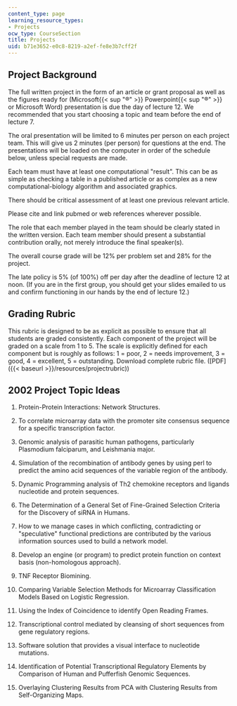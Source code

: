 ```yaml
---
content_type: page
learning_resource_types:
- Projects
ocw_type: CourseSection
title: Projects
uid: b71e3652-e0c8-8219-a2ef-fe8e3b7cff2f
---
```


Project Background
------------------

The full written project in the form of an article or grant proposal as well as the figures ready for (Microsoft{{< sup "®" >}} Powerpoint{{< sup "®" >}} or Microsoft Word) presentation is due the day of lecture 12. We recommended that you start choosing a topic and team before the end of lecture 7.

The oral presentation will be limited to 6 minutes per person on each project team. This will give us 2 minutes (per person) for questions at the end. The presentations will be loaded on the computer in order of the schedule below, unless special requests are made.

Each team must have at least one computational "result". This can be as simple as checking a table in a published article or as complex as a new computational-biology algorithm and associated graphics.

There should be critical assessment of at least one previous relevant article.

Please cite and link pubmed or web references wherever possible.

The role that each member played in the team should be clearly stated in the written version. Each team member should present a substantial contribution orally, not merely introduce the final speaker(s).

The overall course grade will be 12% per problem set and 28% for the project.

The late policy is 5% (of 100%) off per day after the deadline of lecture 12 at noon. (If you are in the first group, you should get your slides emailed to us and confirm functioning in our hands by the end of lecture 12.)

Grading Rubric
--------------

This rubric is designed to be as explicit as possible to ensure that all students are graded consistently. Each component of the project will be graded on a scale from 1 to 5. The scale is explicitly defined for each component but is roughly as follows: 1 = poor, 2 = needs improvement, 3 = good, 4 = excellent, 5 = outstanding. Download complete rubric file. ([PDF]({{< baseurl >}}/resources/projectrubric))

2002 Project Topic Ideas
------------------------

1.  Protein-Protein Interactions: Network Structures.
    
2.  To correlate microarray data with the promoter site consensus sequence for a specific transcription factor.
    
3.  Genomic analysis of parasitic human pathogens, particularly Plasmodium falciparum, and Leishmania major.
    
4.  Simulation of the recombination of antibody genes by using perl to predict the amino acid sequences of the variable region of the antibody.
    
5.  Dynamic Programming analysis of Th2 chemokine receptors and ligands nucleotide and protein sequences.
    
6.  The Determination of a General Set of Fine-Grained Selection Criteria for the Discovery of siRNA in Humans.
    
7.  How to we manage cases in which conflicting, contradicting or "speculative" functional predictions are contributed by the various information sources used to build a network model.
    
8.  Develop an engine (or program) to predict protein function on context basis (non-homologous approach).
    
9.  TNF Receptor Biomining.
    
10.  Comparing Variable Selection Methods for Microarray Classification Models Based on Logistic Regression.
    
11.  Using the Index of Coincidence to identify Open Reading Frames.
    
12.  Transcriptional control mediated by cleansing of short sequences from gene regulatory regions.
    
13.  Software solution that provides a visual interface to nucleotide mutations.
    
14.  Identification of Potential Transcriptional Regulatory Elements by Comparison of Human and Pufferfish Genomic Sequences.
    
15.  Overlaying Clustering Results from PCA with Clustering Results from Self-Organizing Maps.